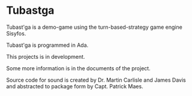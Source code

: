 

# Tubastga

Tubast'ga is a demo-game using the turn-based-strategy game engine Sisyfos.

Tubast'ga is programmed in Ada.

This projects is in development.

Some more information is in the documents of the project.

Source code for sound is created by Dr. Martin Carlisle and James Davis
and abstracted to package form by Capt. Patrick Maes.
